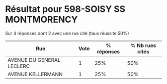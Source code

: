 # Résultat pour 598-SOISY SS MONTMORENCY

Sur 4 réponses dont 2 avec une rue cité (taux réussite 50%)

| Rue | Vote | % réponses | % Nb rues cités|
|-----|------|------------|----------------|
| AVENUE DU GENERAL LECLERC | 1 | 25% | 50%|
| AVENUE KELLERMANN | 1 | 25% | 50%|
